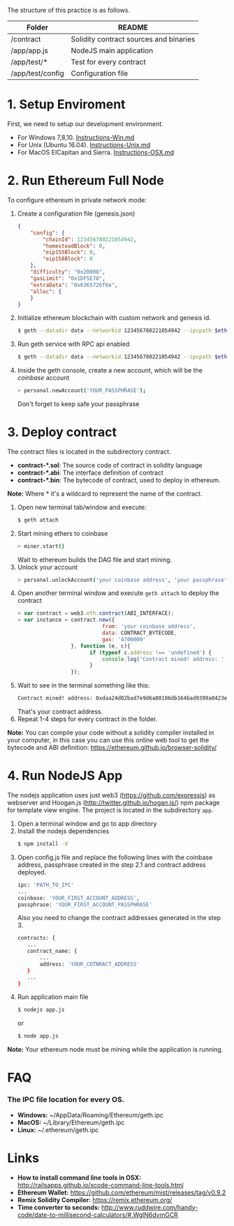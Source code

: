 The structure of this practice is as follows.

| Folder | README |
| --- | --- |
| /contract | Solidity contract sources and binaries |
| /app/app.js | NodeJS main application |
| /app/test/* | Test for every contract |
| /app/test/config | Configuration file |


# 1. Setup Enviroment
First, we need to setup our development environment.
  - For Windows 7,8,10. [Instructions-Win.md](Installation-Win.md)
  - For Unix (Ubuntu 16.04). [Instructions-Unix.md](Installation-Unix.md)
  - For MacOS ElCapitan and Sierra. [Instructions-OSX.md](Installation-OSX.md)
  
# 2. Run Ethereum Full Node
To configure ethereum in private network mode:

1. Create a configuration file (genesis.json)
    ```json
    {
        "config": {
            "chainId": 123456780221054942,
            "homesteadBlock": 0,
            "eip155Block": 0,
            "eip158Block": 0
        },
        "difficulty": "0x20000",
        "gasLimit": "0x1DF5E70",
        "extraData": "0x6365726f6e",
        "alloc": {
        }
    }
    ```
2. Initialize ethereum blockchain with custom network and genesis id.
    ```bash
    $ geth --datadir data --networkid 123456780221054942 --ipcpath $ethereumpath/geth.ipc --rpc --rpcapi "eth,net,web3,admin,personal" --rpcaddr=localhost --rpcport=6545 init genesis.json
    ```
3. Run geth service with RPC api enabled
    ```bash
    $ geth --datadir data --networkid 123456780221054942 --ipcpath $ethereumpath/geth.ipc --rpc --rpcapi "eth,net,web3,admin,personal" --rpcaddr=localhost --rpcport=6545 console
    ```
4. Inside the geth console, create a new account, which will be the *coinbase* account
    ```bash
    > personal.newAccount('YOUR_PASSPHRASE');
    ```
    Don't forget to keep safe your passphrase
    
# 3. Deploy contract
The contract files is located in the subdirectory contract.
- **contract-\*.sol**: The source code of contract in solidity language
- **contract-\*.abi**: The interface definition of contract
- **contract-\*.bin**: The bytecode of contract, used to deploy in ethereum.

**Note:** Where \* it's a wildcard to represent the name of the contract.

1. Open new terminal tab/window and execute:
    ```bash
    $ geth attach
    ```
2. Start mining ethers to coinbase
    ```bash
    > miner.start()
    ```
    Wait to ethereum builds the DAG file and start mining.
2. Unlock your account
    ```bash
    > personal.unlockAccount('your coinbase address', 'your passphrase')
    ```
3. Open another terminal window and execute ```geth attach``` to deploy the contract
    ```javascript
    > var contract = web3.eth.contract(ABI_INTERFACE);
    > var instance = contract.new({
                               from: 'your coinbase address', 
                               data: CONTRACT_BYTECODE, 
                               gas: '4700000'
                     }, function (e, c){
                           if (typeof c.address !== 'undefined') {
                               console.log('Contract mined! address: ' + c.address + ' transactionHash: ' + c.transactionHash);
                           }
                     });
    ```
4. Wait to see in the terminal something like this:
    ```bash
    Contract mined! address: 0xdaa24d02bad7e9d6a80106db164bad9399a0423e
    ```
    That's your contract address.
5. Repeat 1-4 steps for every contract in the folder.

**Note:** You can compile your code without a solidity compiler installed in your computer, in this case you can use this online web tool to get the bytecode and ABI definition: https://ethereum.github.io/browser-solidity/
    
# 4. Run NodeJS App
The nodejs application uses just web3 (https://github.com/expressjs) as webserver and Hoogan.js (http://twitter.github.io/hogan.js/) npm package for template view engine. The project is located in the subdirectory ```app```.

1. Open a terminal window and go to app directory
2. Install the nodejs dependencies
    ```bash
    $ npm install -d
    ```
3. Open config.js file and replace the following lines with the coinbase address, passphrase created in the step 2.1 and contract address deployed.
    ```bash
    ipc: 'PATH_TO_IPC'
    ...
    coinbase: 'YOUR_FIRST_ACCOUNT_ADDRESS',
    passphrase: 'YOUR_FIRST_ACCOUNT_PASSPHRASE'
    ```
    Also you need to change the contract addresses generated in the step 3.
    ```bash
    contracts: {
       ...
       contract_name: {
           ...
           address: 'YOUR_COTNRACT_ADDRESS'
       }
       ...
    }
    ```
4. Run application main file
    ```bash
    $ nodejs app.js
    ```
    or
    ```bash
    $ node app.js
    ```
**Note:** Your ethereum node must be mining while the application is running.
# FAQ
### The IPC file location for every OS.

 - **Windows:** ~/AppData/Roaming/Ethereum/geth.ipc
 - **MacOS:** ~/Library/Ethereum/geth.ipc
 - **Linux:** ~/.ethereum/geth.ipc
 
 # Links
 
  - **How to install command line tools in OSX:** http://railsapps.github.io/xcode-command-line-tools.html
  - **Ethereum Wallet:** https://github.com/ethereum/mist/releases/tag/v0.9.2
  - **Remix Solidity Compiler:** https://remix.ethereum.org/
  - **Time converter to seconds:** http://www.ruddwire.com/handy-code/date-to-millisecond-calculators/#.WglN6dvmGCR

